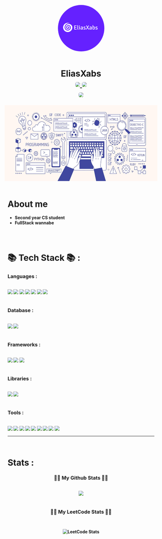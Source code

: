 <div align="center">
    <img src="res/images/Profile.png" style="border-radius:100px;" align="center">
    <br><br>
    <h1><b>EliasXabs
    <br>
    <a href="https://www.instagram.com/eliasxabs/">
    <img src="https://img.shields.io/badge/Instagram-E4405F?style=for-the-badge&logo=instagram&logoColor=white" width="100" style="border-radius:5px;"/>
    </a>
  <a href="mailto:Eliasxabs@gmail.com"><img src="https://img.shields.io/badge/Gmail-d14836?style=flat-square&logo=Gmail&logoColor=white&link=EliasXabs@gmail.com" style="border-radius:5px;" width="70vw"/></a>
    </a>
    <br>
    <img src="https://komarev.com/ghpvc/?username=EliasXabs&style=flat-square&color=blue" style="border-radius:5px;"/>
</div>

<img src="res/images/Banner.jpg" height = "250" width = "1000">
<br><br>
<div id="main" >
<div style="margin:10px;" >

# About me

- Second year CS student 
- FullStack wannabe 


<br><br>

# 📚 Tech Stack 📚 :

### Languages :
<br>
<img src="https://img.shields.io/badge/Java-red.svg?style=for-the-badge&logo=Java&logoColor=white">
<img src="https://img.shields.io/badge/python-3670A0?style=for-the-badge&logo=python&logoColor=ffdd54">
<img src="https://img.shields.io/badge/html5-%23E34F26.svg?style=for-the-badge&logo=html5&logoColor=white">
<img src="https://img.shields.io/badge/css3-%231572B6.svg?style=for-the-badge&logo=css3&logoColor=white">
<img src="https://img.shields.io/badge/javascript-%23323330.svg?style=for-the-badge&logo=javascript&logoColor=%23F7DF1E">
<img src="https://img.shields.io/badge/PHP-474A8A?style=for-the-badge&logo=PHP&logoColor=black">
<img src="https://img.shields.io/badge/markdown-%23000000.svg?style=for-the-badge&logo=markdown&logoColor=white">
<br>
<br>

### Database :
<br>
<img src="https://img.shields.io/badge/mysql-%2300f.svg?style=for-the-badge&logo=mysql&logoColor=white">
<img src="https://img.shields.io/badge/sqlite-%2307405e.svg?style=for-the-badge&logo=sqlite&logoColor=white">
<br>
<br>
 
### Frameworks :
<br>
<img src="https://img.shields.io/badge/react-%2320232a.svg?style=for-the-badge&logo=react&logoColor=%2361DAFB"> 
<img src="https://img.shields.io/badge/Ionic-%233880FF.svg?style=for-the-badge&logo=Ionic&logoColor=white">
<img src="https://img.shields.io/badge/Angular-red.svg?style=for-the-badge&logo=Angular&logoColor=white">
<br>
<br>

### Libraries :
<br>
<img src="https://img.shields.io/badge/flask-%23000.svg?style=for-the-badge&logo=flask&logoColor=white">
<img src="https://img.shields.io/badge/opencv-%23000.svg?style=for-the-badge&logo=opencv&logoColor=lime">
<br>
<br>

### Tools :
<br>
<img src="https://img.shields.io/badge/Visual%20Studio%20Code-0078d7.svg?style=for-the-badge&logo=visual-studio-code&logoColor=white">
<img src="https://img.shields.io/badge/Visual%20Studio-5C2D91.svg?style=for-the-badge&logo=visual-studio&logoColor=white">
<img src="https://img.shields.io/badge/Android%20Studio-3DDC84.svg?style=for-the-badge&logo=android-studio&logoColor=white">
<img src="https://img.shields.io/badge/Eclipse-FE7A16.svg?style=for-the-badge&logo=Eclipse&logoColor=white"> 
<img src="https://img.shields.io/badge/IntelliJIDEA-000000.svg?style=for-the-badge&logo=intellij-idea&logoColor=white">
<img src="https://img.shields.io/badge/jupyter-%23FA0F00.svg?style=for-the-badge&logo=jupyter&logoColor=white">
<img src="https://img.shields.io/badge/pycharm-143?style=for-the-badge&logo=pycharm&logoColor=black&color=black&labelColor=green">
<img src="https://img.shields.io/badge/Linux-268BEE?style=for-the-badge&logo=linux&logoColor=white">
<img src="https://img.shields.io/badge/git-%23F05033.svg?style=for-the-badge&logo=git&logoColor=white">

<br>
<hr>
<br>
<h1> Stats :
<h3 align="center">👩‍💻 My Github Stats 👩‍💻</h3>
<div align="center">
<br>
<img src="http://github-readme-streak-stats.herokuapp.com?user=EliasXabs&theme=dark&background=000000)">
<br>
</div>

<br>
<h3 align="center">👩‍💻 My LeetCode Stats 👩‍💻</h3>
<div align="center">
<br>

![LeetCode Stats](https://leetcard.jacoblin.cool/EliasXabs?theme=dark&ext=activity)
